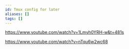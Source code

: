 ```yaml
---
id: Tmux config for later
aliases: []
tags: []
---
```


https://www.youtube.com/watch?v=1Lmyh0YRH-w&t=481s

https://www.youtube.com/watch?v=nTqu6w2wc68 
